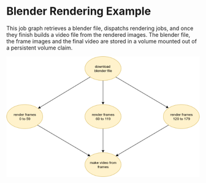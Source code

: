 # Blender Rendering Example

This job graph retrieves a blender file, dispatchs rendering jobs, and once they finish builds a video file from the rendered images.
The blender file, the frame images and the final video are stored in a volume mounted out of a persistent volume claim.

![graph](graph.png)
